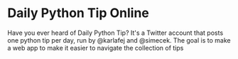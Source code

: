 # Daily Python Tip Online
 Have you ever heard of Daily Python Tip? It's a Twitter account that posts one python tip per day, run by @karlafej and @simecek.  The goal is to make a web app to make it easier to navigate the collection of tips
